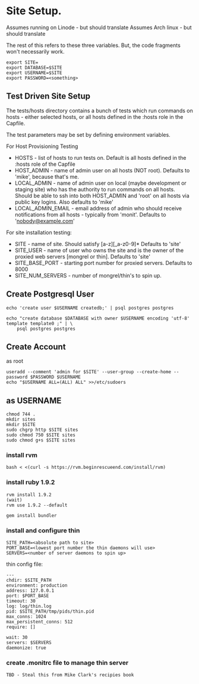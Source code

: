 # Site Setup.

Assumes running on Linode - but should translate
Assumes Arch linux - but should translate

The rest of this refers to these three variables. But, the
code fragments won't necessarily work.

    export SITE=
    export DATABASE=$SITE
    export USERNAME=$SITE
    export PASSWORD=<something>
    
## Test Driven Site Setup

The tests/hosts directory contains a bunch of tests which run commands
on hosts - either selected hosts, or all hosts defined in the :hosts role
in the Capfile.

The test parameters may be set by defining environment variables.

For Host Provisioning Testing

* HOSTS - list of hosts to run tests on. Default is all hosts defined in the
:hosts role of the Capfile
* HOST_ADMIN - name of admin user on all hosts (NOT root). Defaults to 'mike',
because that's me.
* LOCAL_ADMIN - name of admin user on local (maybe development or staging site)
who has the authority to run commands on all hosts. Should be able to ssh into
both HOST_ADMIN and 'root' on all hosts via public key logins. Also defaults to
'mike'
* LOCAL\_ADMIN_EMAIL - email address of admin who should receive notifications
from all hosts - typically from 'monit'. Defaults to 'nobody@example.com'

For site installation testing:

* SITE - name of site. Should satisfy [a-z][_a-z0-9]*  Defaults to 'site'
* SITE_USER - name of user who owns the site and is the owner of the proxied
web servers [mongrel or thin]. Defaults to 'site'
* SITE\_BASE_PORT - starting port number for proxied servers. Defaults to 8000
* SITE\_NUM_SERVERS - number of mongrel/thin's to spin up.

## Create Postgresql User

    echo 'create user $USERNAME createdb;' | psql postgres postgres

    echo "create database $DATABASE with owner $USERNAME encoding 'utf-8' template template0 ;" | \
        psql postgres postgres

## Create Account

as root

    useradd --comment 'admin for $SITE' --user-group --create-home --password $PASSWORD $USERNAME
    echo "$USERNAME ALL=(ALL) ALL" >>/etc/sudoers

## as USERNAME

    chmod 744 .
    mkdir sites
    mkdir $SITE
    sudo chgrp http $SITE sites
    sudo chmod 750 $SITE sites
    sudo chmod g+s $SITE sites

### install rvm

    bash < <(curl -s https://rvm.beginrescueend.com/install/rvm)

### install ruby 1.9.2

    rvm install 1.9.2
    (wait)
    rvm use 1.9.2 --default

    gem install bundler
    
### install and configure thin

    SITE_PATH=<absolute path to site>
    PORT_BASE=<lowest port number the thin daemons will use>
    SERVERS=<number of server daemons to spin up>

thin config file:

    --- 
    chdir: $SITE_PATH
    environment: production
    address: 127.0.0.1
    port: $PORT_BASE
    timeout: 30
    log: log/thin.log
    pid: $SITE_PATH/tmp/pids/thin.pid
    max_conns: 1024
    max_persistent_conns: 512
    require: []

    wait: 30
    servers: $SERVERS
    daemonize: true

### create .monitrc file to manage thin server

    TBD - Steal this from Mike Clark's recipies book
    
